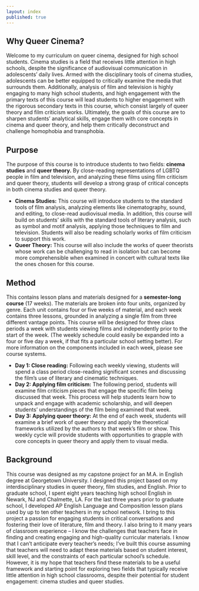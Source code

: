 ```yaml
---
layout: index
published: true
---
```

## Why Queer Cinema?

Welcome to my curriculum on queer cinema, designed for high school students. Cinema studies is a field that receives little attention in high schools, despite the significance of audiovisual communication in adolescents’ daily lives. Armed with the disciplinary tools of cinema studies, adolescents can be better equipped to critically examine the media that surrounds them. Additionally, analysis of film and television is highly engaging to many high school students, and high engagement with the primary texts of this course will lead students to higher engagement with the rigorous secondary texts in this course, which consist largely of queer theory and film criticism works. Ultimately, the goals of this course are to sharpen students’ analytical skills, engage them with core concepts in cinema and queer theory, and help them critically deconstruct and challenge homophobia and transphobia.

## Purpose
The purpose of this course is to introduce students to two fields: **cinema studies** and **queer theory.** By close-reading representations of LGBTQ people in film and television, and analyzing these films using film criticism and queer theory, students will develop a strong grasp of critical concepts in both cinema studies and queer theory.

* **Cinema Studies:** This course will introduce students to the standard tools of film analysis, analyzing elements like cinematography, sound, and editing, to close-read audiovisual media. In addition, this course will build on students’ skills with the standard tools of literary analysis, such as symbol and motif analysis, applying those techniques to film and television. Students will also be reading scholarly works of film criticism to support this work.
* **Queer Theory:** This course will also include the works of queer theorists whose work can be challenging to read in isolation but can become more comprehensible when examined in concert with cultural texts like the ones chosen for this course.

## Method
This contains lesson plans and materials designed for a **semester-long course** (17 weeks). The materials are broken into four units, organized by genre. Each unit contains four or five weeks of material, and each week contains three lessons, grounded in analyzing a single film from three different vantage points. This course will be designed for three class periods a week with students viewing films and independently prior to the start of the week. (The weekly schedule could easily be expanded into a four or five day a week, if that fits a particular school setting better).  For more information on the components included in each week, please see course systems.
* **Day 1: Close reading:** Following each weekly viewing, students will spend a class period close-reading significant scenes and discussing the film’s use of literary and cinematic techniques. 	
* **Day 2: Applying film criticism:** The following period, students will examine film criticism pieces that engage the specific film being discussed that week. This process will help students learn how to unpack and engage with academic scholarship, and will deepen students’ understandings of the film being examined that week.
* **Day 3: Applying queer theory:** At the end of each week, students will examine a brief work of queer theory and apply the theoretical frameworks utilized by the authors to that week’s film or show. This weekly cycle will provide students with opportunities to grapple with core concepts in queer theory and apply them to visual media.

## Background
This course was designed as my capstone project for an M.A. in English degree at Georgetown University. I designed this project based on my interdisciplinary studies in queer theory, film studies, and English. Prior to graduate school, I spent eight years teaching high school English in Newark, NJ and Chalmette, LA. For the last three years prior to graduate school, I developed AP English Language and Composition lesson plans used by up to ten other teachers in my school network. I bring to this project a passion for engaging students in critical conversations and fostering their love of literature, film and theory. I also bring to it many years of classroom experience – I know the challenges that teachers face in finding and creating engaging and high-quality curricular materials. I know that I can’t anticipate every teacher’s needs; I’ve built this course assuming that teachers will need to adapt these materials based on student interest, skill level, and the constraints of each particular school’s schedule. However, it is my hope that teachers find these materials to be a useful framework and starting point for exploring two fields that typically receive little attention in high school classrooms, despite their potential for student engagement: cinema studies and queer studies.
